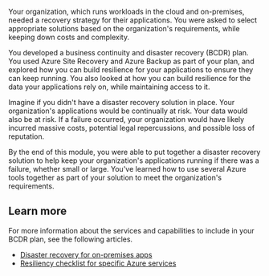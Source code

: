 Your organization, which runs workloads in the cloud and on-premises, needed a recovery strategy for their applications. You were asked to select appropriate solutions based on the organization's requirements, while keeping down costs and complexity.

You developed a business continuity and disaster recovery (BCDR) plan. You used Azure Site Recovery and Azure Backup as part of your plan, and explored how you can build resilience for your applications to ensure they can keep running. You also looked at how you can build resilience for the data your applications rely on, while maintaining access to it.

Imagine if you didn't have a disaster recovery solution in place. Your organization's applications would be continually at risk. Your data would also be at risk. If a failure occurred, your organization would have likely incurred massive costs, potential legal repercussions, and possible loss of reputation.

By the end of this module, you were able to put together a disaster recovery solution to help keep your organization's applications running if there was a failure, whether small or large. You've learned how to use several Azure tools together as part of your solution to meet the organization's requirements.

## Learn more

For more information about the services and capabilities to include in your BCDR plan, see the following articles.

- [Disaster recovery for on-premises apps](/azure/site-recovery/site-recovery-workload)
- [Resiliency checklist for specific Azure services](/azure/architecture/checklist/resiliency-per-service)